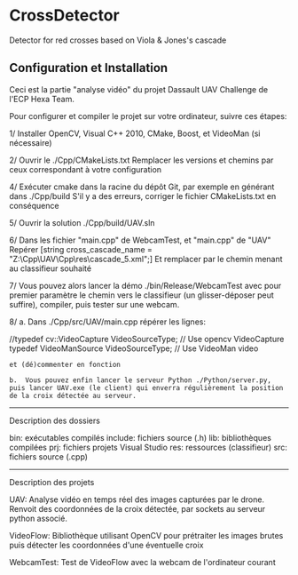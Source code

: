 CrossDetector
=============

Detector for red crosses based on Viola &amp; Jones's cascade

Configuration et Installation
-----------------------------

Ceci est la partie "analyse vidéo" du projet Dassault UAV Challenge
de l'ECP Hexa Team.

Pour configurer et compiler le projet sur votre ordinateur,
suivre ces étapes:

1/ 	Installer OpenCV, Visual C++ 2010, CMake, Boost, et VideoMan (si nécessaire)

2/ 	Ouvrir le ./Cpp/CMakeLists.txt
Remplacer les versions et chemins par ceux correspondant à votre configuration

4/ 	Exécuter cmake dans la racine du dépôt Git, par exemple en générant dans ./Cpp/build
S'il y a des erreurs, corriger le fichier CMakeLists.txt en conséquence

5/	Ouvrir la solution ./Cpp/build/UAV.sln

6/	Dans les fichier "main.cpp" de WebcamTest, et "main.cpp" de "UAV"
Repérer [string cross_cascade_name = "Z:\\Cpp\\UAV\\Cpp\\res\\cascade_5.xml";]
Et remplacer par le chemin menant au classifieur souhaité

7/	Vous pouvez alors lancer la démo ./bin/Release/WebcamTest avec pour premier paramètre le chemin vers le classifieur (un glisser-déposer peut suffire), compiler, puis tester sur une webcam.

8/	a.	Dans ./Cpp/src/UAV/main.cpp répérer les lignes:

//typedef cv::VideoCapture VideoSourceType; // Use opencv VideoCapture
typedef VideoManSource VideoSourceType; // Use VideoMan video

	et (dé)commenter en fonction

	b.	Vous pouvez enfin lancer le serveur Python ./Python/server.py, puis lancer UAV.exe (le client) qui enverra régulièrement la position de la croix détectée au serveur.


______________________________________________________
Description des dossiers

bin: 		exécutables compilés
include: 	fichiers source (.h)
lib: 		bibliothèques compilées
prj: 		fichiers projets Visual Studio
res: 		ressources (classifieur)
src: 		fichiers source (.cpp)
______________________________________________________
Description des projets

UAV: Analyse vidéo en temps réel des images capturées
par le drone. Renvoit des coordonnées de la croix détectée,
par sockets au serveur python associé.

VideoFlow: Bibliothèque utilisant OpenCV pour prétraiter
les images brutes puis détecter les coordonnées d'une éventuelle croix

WebcamTest: Test de VideoFlow avec la webcam de l'ordinateur courant
